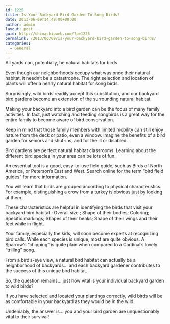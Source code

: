 ```yaml
---
id: 1225
title: Is Your Backyard Bird Garden To Song Birds?
date: 2013-06-09T14:49:00+00:00
author: admin
layout: post
guid: http://chinashipweb.com/?p=1225
permalink: /2013/06/09/is-your-backyard-bird-garden-to-song-birds/
categories:
  - General
---
```

All yards can, potentially, be natural habitats for birds.

Even though our neighborhoods occupy what was once their natural habitat, it needn&#8217;t be a catastrophe. The right selection and location of plants will offer a nearly natural habitat for song birds.

Surprisingly, wild birds readily accept this substitution, and our backyard bird gardens become an extension of the surrounding natural habitat.

Making your backyard into a bird garden can be the focus of many family activities. In fact, just watching and feeding songbirds is a great way for the entire family to become aware of bird conservation.

Keep in mind that those family members with limited mobility can still enjoy nature from the deck or patio, even a window. Imagine the benefits of a bird garden for seniors and shut-ins, and for the ill or disabled.

Bird gardens are perfect natural habitat classrooms. Learning about the different bird species in your area can be lots of fun.

An essential tool is a good, easy-to-use field guide, such as Birds of North America, or Peterson&#8217;s East and West. Search online for the term &#8220;bird field guides&#8221; for more information.

You will learn that birds are grouped according to physical characteristics. For example, distinguishing a crow from a turkey is obvious just by looking at them.

These characteristics are helpful in identifying the birds that visit your backyard bird habitat : Overall size ; Shape of their bodies; Coloring; Specific markings; Shapes of their beaks; Shape of their wings and their feet while in flight.

Your family, especially the kids, will soon become experts at recognizing bird calls. While each species is unique, most are quite obvious. A Sparrow&#8217;s &#8220;chipping&#8221; is quite plain when compared to a Cardinal&#8217;s lovely &#8220;trilling&#8221; song.

From a bird&#8217;s-eye view, a natural bird habitat can actually be a neighborhood of backyards&#8230; and each backyard gardener contributes to the success of this unique bird habitat.

So, the question remains&#8230; just how vital is your individual backyard garden to wild birds?

If you have selected and located your plantings correctly, wild birds will be as comfortable in your backyard as they would be in the wild.

Undeniably, the answer is&#8230; you and your bird garden are unquestionably vital to their survival!